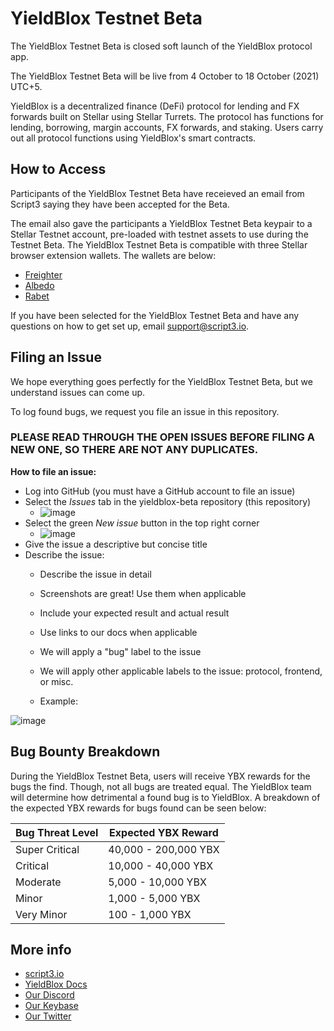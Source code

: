 # YieldBlox Testnet Beta

The YieldBlox Testnet Beta is closed soft launch of the YieldBlox protocol app.

The YieldBlox Testnet Beta will be live from 4 October to 18 October (2021) UTC+5.

YieldBlox is a decentralized finance (DeFi) protocol for lending and FX forwards built on Stellar using Stellar Turrets. The protocol has functions for lending, borrowing, margin accounts, FX forwards, and staking. Users carry out all protocol functions using YieldBlox's smart contracts.

## How to Access

Participants of the YieldBlox Testnet Beta have receieved an email from Script3 saying they have been accepted for the Beta.

The email also gave the participants a YieldBlox Testnet Beta keypair to a Stellar Testnet account, pre-loaded with testnet assets to use during the Testnet Beta.
The YieldBlox Testnet Beta is compatible with three Stellar browser extension wallets. The wallets are below:

- [Freighter](https://www.freighter.app/)
- [Albedo](https://albedo.link/)
- [Rabet](https://rabet.io/)

If you have been selected for the YieldBlox Testnet Beta and have any questions on how to get set up, email support@script3.io.

## Filing an Issue

We hope everything goes perfectly for the YieldBlox Testnet Beta, but we understand issues can come up.

To log found bugs, we request you file an issue in this repository.

### **PLEASE READ THROUGH THE OPEN ISSUES BEFORE FILING A NEW ONE, SO THERE ARE NOT ANY DUPLICATES.**


**How to file an issue:**
- Log into GitHub (you must have a GitHub account to file an issue)
- Select the *Issues* tab in the yieldblox-beta repository (this repository)
  - ![image](https://user-images.githubusercontent.com/77589922/135797543-8ded5afe-06e1-4193-adfe-40e5483f37a5.png)
- Select the green *New issue* button in the top right corner
  - ![image](https://user-images.githubusercontent.com/77589922/135797578-d403a307-cea5-4b1a-91ef-53a020ca4e48.png)
- Give the issue a descriptive but concise title
- Describe the issue:
  - Describe the issue in detail
  - Screenshots are great! Use them when applicable 
  - Include your expected result and actual result
  - Use links to our docs when applicable
  - We will apply a "bug" label to the issue
  - We will apply other applicable labels to the issue: protocol, frontend, or misc.


  - Example:

![image](https://user-images.githubusercontent.com/77589922/135798144-68b7920c-890e-47cd-8a15-14ddbb432bbb.png)

## Bug Bounty Breakdown

During the YieldBlox Testnet Beta, users will receive YBX rewards for the bugs the find. Though, not all bugs are treated equal.
The YieldBlox team will determine how detrimental a found bug is to YieldBlox. A breakdown of the expected YBX rewards for bugs found can be seen below:

| Bug Threat Level      | Expected YBX Reward |
| ----------- | ----------- |
| Super Critical   | 40,000 - 200,000 YBX        |
| Critical      | 10,000 - 40,000 YBX       |
| Moderate   | 5,000 - 10,000 YBX        |
| Minor   | 1,000 - 5,000 YBX        |
| Very Minor   | 100 - 1,000 YBX        |


## More info
- [script3.io](https://www.script3.io/)
- [YieldBlox Docs](https://docs.ybx.script3.io/)
- [Our Discord](https://discord.com/invite/XQ6YS5usCe)
- [Our Keybase](https://keybase.io/team/script3)
- [Our Twitter](https://twitter.com/script3official)
